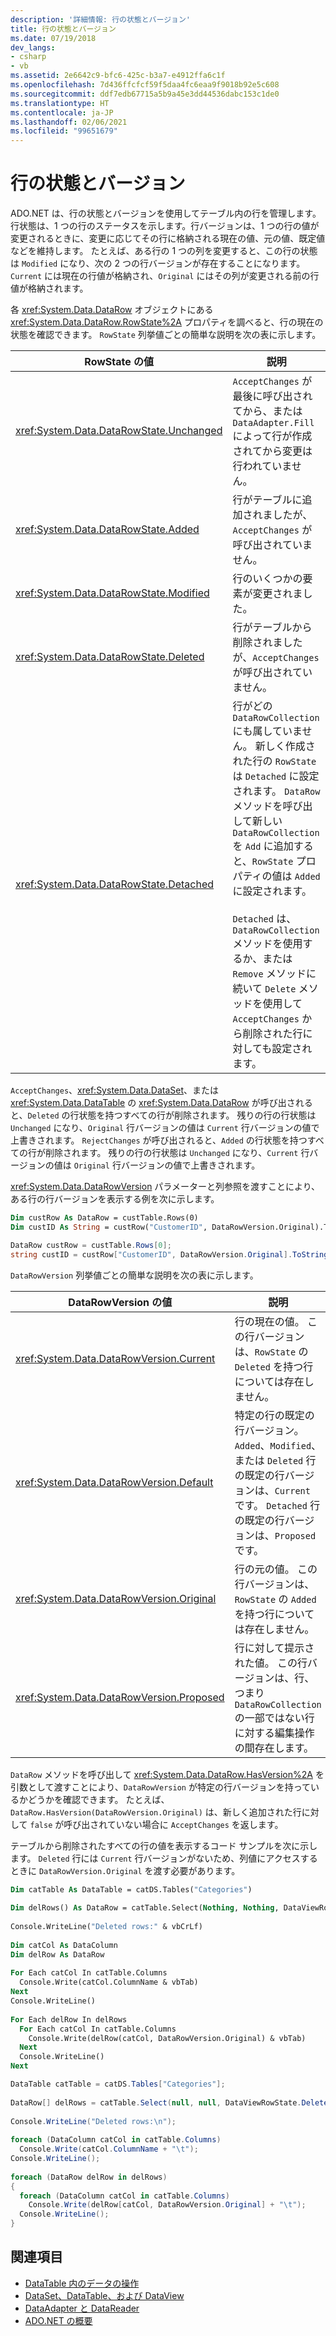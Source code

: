 ```yaml
---
description: '詳細情報: 行の状態とバージョン'
title: 行の状態とバージョン
ms.date: 07/19/2018
dev_langs:
- csharp
- vb
ms.assetid: 2e6642c9-bfc6-425c-b3a7-e4912ffa6c1f
ms.openlocfilehash: 7d436ffcfcf59f5daa4fc6eaa9f9018b92e5c608
ms.sourcegitcommit: ddf7edb67715a5b9a45e3dd44536dabc153c1de0
ms.translationtype: HT
ms.contentlocale: ja-JP
ms.lasthandoff: 02/06/2021
ms.locfileid: "99651679"
---
```

# <a name="row-states-and-row-versions"></a>行の状態とバージョン

ADO.NET は、行の状態とバージョンを使用してテーブル内の行を管理します。 行状態は、1 つの行のステータスを示します。行バージョンは、1 つの行の値が変更されるときに、変更に応じてその行に格納される現在の値、元の値、既定値などを維持します。 たとえば、ある行の 1 つの列を変更すると、この行の状態は `Modified` になり、次の 2 つの行バージョンが存在することになります。`Current` には現在の行値が格納され、`Original` にはその列が変更される前の行値が格納されます。  
  
 各 <xref:System.Data.DataRow> オブジェクトにある <xref:System.Data.DataRow.RowState%2A> プロパティを調べると、行の現在の状態を確認できます。 `RowState` 列挙値ごとの簡単な説明を次の表に示します。  
  
|RowState の値|説明|  
|--------------------|-----------------|  
|<xref:System.Data.DataRowState.Unchanged>|`AcceptChanges` が最後に呼び出されてから、または `DataAdapter.Fill` によって行が作成されてから変更は行われていません。|  
|<xref:System.Data.DataRowState.Added>|行がテーブルに追加されましたが、`AcceptChanges` が呼び出されていません。|  
|<xref:System.Data.DataRowState.Modified>|行のいくつかの要素が変更されました。|  
|<xref:System.Data.DataRowState.Deleted>|行がテーブルから削除されましたが、`AcceptChanges` が呼び出されていません。|  
|<xref:System.Data.DataRowState.Detached>|行がどの `DataRowCollection` にも属していません。 新しく作成された行の `RowState` は `Detached` に設定されます。 `DataRow` メソッドを呼び出して新しい `DataRowCollection` を `Add` に追加すると、`RowState` プロパティの値は `Added` に設定されます。<br /><br /> `Detached` は、`DataRowCollection` メソッドを使用するか、または `Remove` メソッドに続いて `Delete` メソッドを使用して `AcceptChanges` から削除された行に対しても設定されます。|  
  
 `AcceptChanges`、<xref:System.Data.DataSet>、または <xref:System.Data.DataTable> の <xref:System.Data.DataRow> が呼び出されると、`Deleted` の行状態を持つすべての行が削除されます。 残りの行の行状態は `Unchanged` になり、`Original` 行バージョンの値は `Current` 行バージョンの値で上書きされます。 `RejectChanges` が呼び出されると、`Added` の行状態を持つすべての行が削除されます。 残りの行の行状態は `Unchanged` になり、`Current` 行バージョンの値は `Original` 行バージョンの値で上書きされます。  
  
 <xref:System.Data.DataRowVersion> パラメーターと列参照を渡すことにより、ある行の行バージョンを表示する例を次に示します。  
  
```vb  
Dim custRow As DataRow = custTable.Rows(0)  
Dim custID As String = custRow("CustomerID", DataRowVersion.Original).ToString()  
```  
  
```csharp  
DataRow custRow = custTable.Rows[0];  
string custID = custRow["CustomerID", DataRowVersion.Original].ToString();  
```  
  
 `DataRowVersion` 列挙値ごとの簡単な説明を次の表に示します。  
  
|DataRowVersion の値|説明|  
|--------------------------|-----------------|  
|<xref:System.Data.DataRowVersion.Current>|行の現在の値。 この行バージョンは、`RowState` の `Deleted` を持つ行については存在しません。|  
|<xref:System.Data.DataRowVersion.Default>|特定の行の既定の行バージョン。 `Added`、`Modified`、または `Deleted` 行の既定の行バージョンは、`Current` です。 `Detached` 行の既定の行バージョンは、`Proposed` です。|  
|<xref:System.Data.DataRowVersion.Original>|行の元の値。 この行バージョンは、`RowState` の `Added` を持つ行については存在しません。|  
|<xref:System.Data.DataRowVersion.Proposed>|行に対して提示された値。 この行バージョンは、行、つまり `DataRowCollection` の一部ではない行に対する編集操作の間存在します。|  
  
 `DataRow` メソッドを呼び出して <xref:System.Data.DataRow.HasVersion%2A> を引数として渡すことにより、`DataRowVersion` が特定の行バージョンを持っているかどうかを確認できます。 たとえば、`DataRow.HasVersion(DataRowVersion.Original)` は、新しく追加された行に対して `false` が呼び出されていない場合に `AcceptChanges` を返します。  
  
 テーブルから削除されたすべての行の値を表示するコード サンプルを次に示します。 `Deleted` 行には `Current` 行バージョンがないため、列値にアクセスするときに `DataRowVersion.Original` を渡す必要があります。  
  
```vb  
Dim catTable As DataTable = catDS.Tables("Categories")  
  
Dim delRows() As DataRow = catTable.Select(Nothing, Nothing, DataViewRowState.Deleted)  
  
Console.WriteLine("Deleted rows:" & vbCrLf)  
  
Dim catCol As DataColumn  
Dim delRow As DataRow  
  
For Each catCol In catTable.Columns  
  Console.Write(catCol.ColumnName & vbTab)  
Next  
Console.WriteLine()  
  
For Each delRow In delRows  
  For Each catCol In catTable.Columns  
    Console.Write(delRow(catCol, DataRowVersion.Original) & vbTab)  
  Next  
  Console.WriteLine()  
Next  
```  
  
```csharp  
DataTable catTable = catDS.Tables["Categories"];  
  
DataRow[] delRows = catTable.Select(null, null, DataViewRowState.Deleted);  
  
Console.WriteLine("Deleted rows:\n");  
  
foreach (DataColumn catCol in catTable.Columns)  
  Console.Write(catCol.ColumnName + "\t");  
Console.WriteLine();  
  
foreach (DataRow delRow in delRows)  
{  
  foreach (DataColumn catCol in catTable.Columns)  
    Console.Write(delRow[catCol, DataRowVersion.Original] + "\t");  
  Console.WriteLine();  
}  
```  
  
## <a name="see-also"></a>関連項目

- [DataTable 内のデータの操作](manipulating-data-in-a-datatable.md)
- [DataSet、DataTable、および DataView](index.md)
- [DataAdapter と DataReader](../dataadapters-and-datareaders.md)
- [ADO.NET の概要](../ado-net-overview.md)
